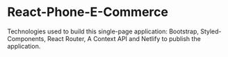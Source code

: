# React-Phone-E-Commerce
Technologies used to build this single-page application: Bootstrap, Styled-Components, React Router, A Context API and Netlify to publish the application.
